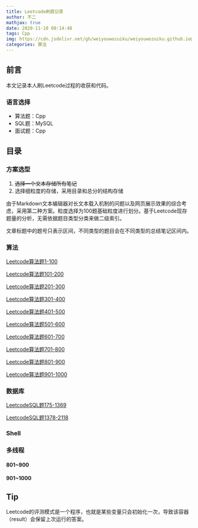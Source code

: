 ```yaml
---
title: Leetcode刷题记录
author: 不二
mathjax: true
date: 2020-11-10 00:14:48
tags: Cpp
img: https://cdn.jsdelivr.net/gh/weiyouwozuiku/weiyouwozuiku.github.io@src/source/_posts/PageImg/算法/leetcode.png
categories: 算法
---
```


## 前言

本文记录本人刷Leetcode过程的收获和代码。

### 语言选择

- 算法题：Cpp
- SQL题：MySQL
- 面试题：Cpp

## 目录

### 方案选型

1. ~~选择一个文本存储所有笔记~~
2. 选择细粒度的存储，采用目录和总分的结构存储

由于Markdown文本编辑器对长文本载入机制的问题以及网页展示效果的综合考虑，采用第二种方案。粒度选择为100题基础粒度进行划分。基于Leetcode现存题量的分析，无需依据题目类型分类来做二级索引。

文章标题中的题号只表示区间，不同类型的题目会在不同类型的总结笔记区间内。

### 算法

[Leetcode算法题1-100](https://buerlog.top/2022/01/16/suan-fa/leetcode-suan-fa-ti-1-100)

[Leetcode算法题101-200](https://buerlog.top/2022/01/16/suan-fa/leetcode-suan-fa-ti-101-200/)

[Leetcode算法题201-300](https://buerlog.top/2022/01/16/suan-fa/leetcode-suan-fa-ti-201-300/)

[Leetcode算法题301-400](https://buerlog.top/2022/01/16/suan-fa/leetcode-suan-fa-ti-301-400/)

[Leetcode算法题401-500](https://buerlog.top/2022/01/16/suan-fa/leetcode-suan-fa-ti-401-500/)

[Leetcode算法题501-600](https://buerlog.top/2022/01/16/suan-fa/leetcode-suan-fa-ti-501-600/)

[Leetcode算法题601-700](https://buerlog.top/2022/01/16/suan-fa/leetcode-suan-fa-ti-601-700/)

[Leetcode算法题701-800](https://buerlog.top/2022/01/16/suan-fa/leetcode-suan-fa-ti-701-800/)

[Leetcode算法题801-900](https://buerlog.top/2022/01/16/suan-fa/leetcode-suan-fa-ti-801-900/)

[Leetcode算法题901-1000](https://buerlog.top/2022/01/16/suan-fa/leetcode-suan-fa-ti-901-1000/)

### 数据库

[LeetcodeSQL题175-1369](https://buerlog.top/2022/01/16/suan-fa/leetcodesql-ti-175-1369/)

[LeetcodeSQL题1378-2118](https://buerlog.top/2022/01/16/suan-fa/leetcodesql-ti-1378-2118/)

### Shell

### 多线程

#### 801~900

#### 901~1000

## Tip

Leetcode的评测模式是一个程序，也就是某些变量只会初始化一次，导致该容器（result）会保留上次运行的答案。
